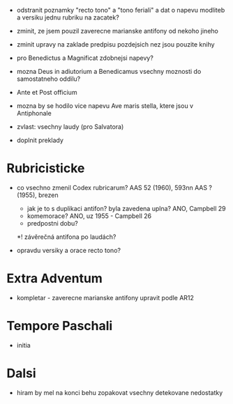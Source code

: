 * odstranit poznamky "recto tono" a "tono feriali" a dat o napevu modliteb a versiku jednu rubriku na zacatek?

* zminit, ze jsem pouzil zaverecne marianske antifony od nekoho jineho
* zminit upravy na zaklade predpisu pozdejsich nez jsou pouzite knihy

* pro Benedictus a Magnificat zdobnejsi napevy?  

* mozna Deus in adiutorium a Benedicamus vsechny moznosti do samostatneho oddilu?

* Ante et Post officium

* mozna by se hodilo vice napevu Ave maris stella, ktere jsou v Antiphonale

* zvlast: vsechny laudy (pro Salvatora)

* doplnit preklady

# Rubricisticke

* co vsechno zmenil Codex rubricarum? 
  AAS 52 (1960), 593nn
  AAS ? (1955), brezen
  * jak je to s duplikaci antifon? byla zavedena uplna? ANO, Campbell 29
  * komemorace? ANO, uz 1955 - Campbell 26
  * predpostni dobu?
  
  *! závěrečná antifona po laudách?
  
* opravdu versiky a orace recto tono?

# Extra Adventum
  
* kompletar - zaverecne marianske antifony upravit podle AR12

# Tempore Paschali

* initia

# Dalsi

* hiram by mel na konci behu zopakovat vsechny detekovane nedostatky
